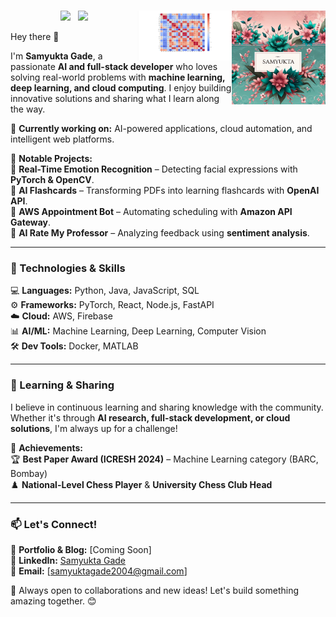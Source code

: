 # <a href="https://www.linkedin.com/in/samyukta-gade/"><img width="150" align='right' src="icon/Designer.jpeg"></a>

<p>
  <a href="https://docs.google.com/document/d/1LiHdQns92kOfPfZgb9oK09CZ5PNXO03E/edit"><img width="150" align='right' src="icon\Demo.png"></a>
</p>

<p align='center'>
<!-- <a href="https://dev.to/"><img height="30" src="icon\devto.png"></a>&nbsp;&nbsp;
<a href="https://medium.com/"><img height="30" src="icon\medium-logo.png"></a>&nbsp;&nbsp; -->
<a href="https://www.instagram.com/some_uk_tea/"><img height="30" src="https://github.com/WaylonWalker/WaylonWalker/blob/main/icon/instagram.jpg?raw=true"></a>&nbsp;&nbsp;
<a href="https://www.linkedin.com/in/samyukta-gade/"><img height="30" src="https://github.com/WaylonWalker/WaylonWalker/blob/main/icon/linkedin.png?raw=true"></a>
</p>


Hey there 👋  

I'm **Samyukta Gade**, a passionate **AI and full-stack developer** who loves solving real-world problems with **machine learning, deep learning, and cloud computing**. I enjoy building innovative solutions and sharing what I learn along the way.  

🚀 **Currently working on:** AI-powered applications, cloud automation, and intelligent web platforms.  

📌 **Notable Projects:**  
🔹 **Real-Time Emotion Recognition** – Detecting facial expressions with **PyTorch & OpenCV**.  
🔹 **AI Flashcards** – Transforming PDFs into learning flashcards with **OpenAI API**.  
🔹 **AWS Appointment Bot** – Automating scheduling with **Amazon API Gateway**.  
🔹 **AI Rate My Professor** – Analyzing feedback using **sentiment analysis**.  

---

### 🔧 Technologies & Skills  

💻 **Languages:** Python, Java, JavaScript, SQL  
⚙️ **Frameworks:** PyTorch, React, Node.js, FastAPI  
☁️ **Cloud:** AWS, Firebase  
📊 **AI/ML:** Machine Learning, Deep Learning, Computer Vision  
🛠 **Dev Tools:** Docker, MATLAB  

---

### 🌱 Learning & Sharing  

I believe in continuous learning and sharing knowledge with the community. Whether it's through **AI research, full-stack development, or cloud solutions**, I'm always up for a challenge!  

📌 **Achievements:**  
🏆 **Best Paper Award (ICRESH 2024)** – Machine Learning category (BARC, Bombay)  
♟️ **National-Level Chess Player** & **University Chess Club Head**  

---

### 📫 Let's Connect!  

🔗 **Portfolio & Blog:** [Coming Soon]  
💼 **LinkedIn:** [Samyukta Gade](https://www.linkedin.com/in/samyukta-gade)  
📧 **Email:** [samyuktagade2004@gmail.com]  

🚀 Always open to collaborations and new ideas! Let's build something amazing together. 😊  